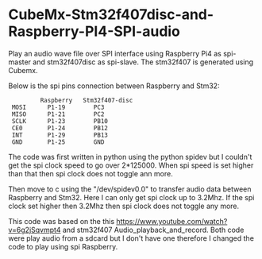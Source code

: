 # CubeMx-Stm32f407disc-and-Raspberry-PI4-SPI-audio
Play an audio wave file over SPI interface using Raspberry Pi4 as spi-master and stm32f407disc as spi-slave. 
The stm32f407 is generated using Cubemx.

Below is the spi pins connection between Raspberry and Stm32:

             Raspberry   Stm32f407-disc
     MOSI      P1-19        PC3
     MISO      P1-21        PC2
     SCLK      P1-23        PB10
     CE0       P1-24        PB12
     INT       P1-29        PB13
     GND       P1-25        GND
     
The code was first written in python using the python spidev but I couldn't get the spi clock speed to go over 2*125000. 
When spi speed is set higher than that then spi clock does not toggle ann more.

Then move to c using the "/dev/spidev0.0" to transfer audio data between Raspberry and Stm32. Here I can only get spi clock up
to 3.2Mhz. If the spi clock set higher then 3.2Mhz then spi clock does not toggle any more. 

This code was based on the this https://www.youtube.com/watch?v=6g2jSqvmpt4 and stm32f407 Audio_playback_and_record. 
Both code were play audio from a sdcard but I don't have one therefore I changed the code to play using spi Raspberry.
